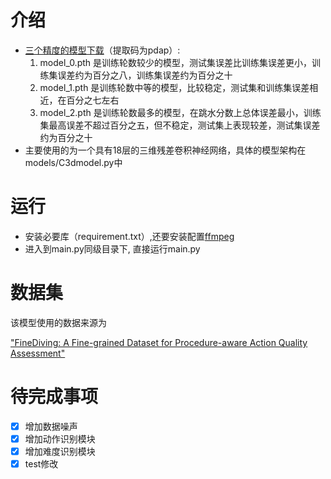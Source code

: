 
# 介绍

- [三个精度的模型下载](https://pan.baidu.com/s/1Y-THpfuIqLnZTvaCKRvgKg?pwd=pdap)（提取码为pdap）:
  1. model_0.pth 是训练轮数较少的模型，测试集误差比训练集误差更小，训练集误差约为百分之八，训练集误差约为百分之十
  2. model_1.pth 是训练轮数中等的模型，比较稳定，测试集和训练集误差相近，在百分之七左右
  3. model_2.pth 是训练轮数最多的模型，在跳水分数上总体误差最小，训练集最高误差不超过百分之五，但不稳定，测试集上表现较差，测试集误差约为百分之十
- 主要使用的为一个具有18层的三维残差卷积神经网络，具体的模型架构在models/C3dmodel.py中
# 运行

- 安装必要库（requirement.txt）,还要安装配置[ffmpeg](https://github.com/FutaAlice/ffmpeg-static-libs/releases)
- 进入到main.py同级目录下, 直接运行main.py



# 数据集
该模型使用的数据来源为

["FineDiving: A Fine-grained Dataset for Procedure-aware Action Quality Assessment"](https://finediving.ivg-research.xyz/)
# 待完成事项

* [X] 增加数据噪声
* [X] 增加动作识别模块
* [X] 增加难度识别模块
* [X] test修改
